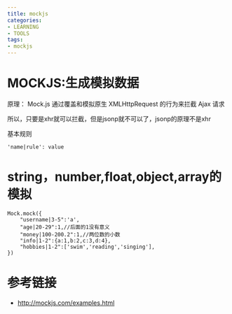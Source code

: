 ```yaml
---
title: mockjs
categories: 
- LEARNING
- TOOLS
tags:
- mockjs
---
```



# MOCKJS:生成模拟数据
原理：
Mock.js 通过覆盖和模拟原生 XMLHttpRequest 的行为来拦截 Ajax 请求

所以，只要是xhr就可以拦截，但是jsonp就不可以了，jsonp的原理不是xhr

基本规则
```
'name|rule': value
```
# string，number,float,object,array的模拟

```
Mock.mock({
    "username|3-5":'a',
    "age|20-29":1,//后面的1没有意义
    "money|100-200.2":1,//两位数的小数
    "info|1-2":{a:1,b:2,c:3,d:4},
    "hobbies|1-2":['swim','reading','singing'],
})
```




# 参考链接
- http://mockjs.com/examples.html